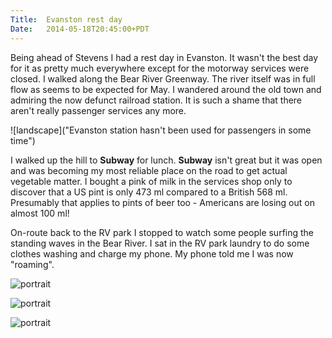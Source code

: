 ```yaml
---
Title:	Evanston rest day
Date:	2014-05-18T20:45:00+PDT
---
```


Being ahead of Stevens I had a rest day in Evanston. It wasn't the best day for it as pretty much everywhere except for the motorway services were closed. I walked along the Bear River Greenway. The river itself was in full flow as seems to be expected for May. I wandered around the old town and admiring the now defunct railroad station. It is such a shame that there aren't really passenger services any more.

![landscape]("Evanston station hasn't been used for passengers in some time")

I walked up the hill to __Subway__ for lunch. __Subway__ isn't great but it was open and was becoming my most reliable place on the road to get actual vegetable matter. I bought a pink of milk in the services shop only to discover that a US pint is only 473 ml compared to a British 568 ml. Presumably that applies to pints of beer too - Americans are losing out on almost 100 ml!

On-route back to the RV park I stopped to watch some people surfing the standing waves in the Bear River. I sat in the RV park laundry to do some clothes washing and charge my phone. My phone told me I was now "roaming".

![portrait]("https://farm3.staticflickr.com/2923/14282888596_27c0b0fe00_c.jpg "River surfing")

![portrait](https://farm4.staticflickr.com/3799/14282879516_bd6b2b39b5_c.jpg "River surfing")

![portrait](https://farm3.staticflickr.com/2912/14305452654_1536ec5135_c.jpg "Bear carving at the Bear River RV park")